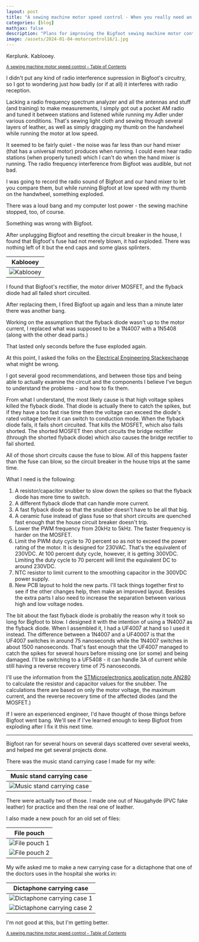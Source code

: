 ```yaml
---
layout: post
title: "A sewing machine motor speed control - When you really need an engineer's help."
categories: [blog]
mathjax: false
description: "Plans for improving the Bigfoot sewing machine motor control, including a snubber and other things."
image: /assets/2024-01-04-motorcontrol16/1.jpg
---
```

Kerplunk.  Kablooey.

<sub>[A sewing machine motor speed control - Table of Contents](motorcontrol-toc)</sub>

I didn't put any kind of radio interference supression in Bigfoot's circuitry, so I got to wondering just how badly (or if at all) it interferes with radio reception.

Lacking a radio frequency spectrum analyzer and all the antennas and stuff (and training) to make measurements, I simply got out a pocket AM radio and tuned it between stations and listened while running my Adler under various conditions.  That's sewing light cloth and sewing through several layers of leather, as well as simply dragging my thumb on the handwheel while running the motor at low speed.

It seemed to be fairly quiet - the noise was far less than our hand mixer (that has a universal motor) produces when running. I could even hear radio stations (when properly tuned) which I can't do when the hand mixer is running.  The radio frequency interference from Bigfoot was audible, but not bad.

I was going to record the radio sound of Bigfoot and our hand mixer to let you compare them, but while running Bigfoot at low speed with my thumb on the handwheel, something exploded.

There was a loud bang and my computer lost power - the sewing machine stopped, too, of course.

Something was wrong with Bigfoot.

After unplugging Bigfoot and resetting the circuit breaker in the house, I found that Bigfoot's fuse had not merely blown, it had exploded.  There was nothing left of it but the end caps and some glass splinters.

|Kablooey|
|--------|
|![Kablooey](/assets/2024-01-04-motorcontrol16/1.jpg)|

I found that Bigfoot's rectifier, the motor driver MOSFET, and the flyback diode had all failed short circuited.

After replacing them, I fired Bigfoot up again and less than a minute later there was another bang.

Working on the assumption that the flyback diode wasn't up to the motor current, I replaced what was supposed to be a 1N4007 with a 1N5408 (along with the other dead parts.)

That lasted only seconds before the fuse exploded again.

At this point, I asked the folks on the [Electrical Engineering Stackexchange](https://electronics.stackexchange.com/) what might be wrong.

I got several good recommendations, and between those tips and being able to actually examine the circuit and the components I believe I've begun to understand the problems - and how to fix them.

From what I understand, the most likely cause is that high voltage spikes killed the flyback diode.  That diode is actually there to catch the spikes, but if they have a too fast rise time then the voltage can exceed the diode's rated voltage before it can switch to conduction mode.  When the flyback diode fails, it fails short circuited.  That kills the MOSFET, which also fails shorted.  The shorted MOSFET then short circuits the bridge rectifier (through the shorted flyback diode) which also causes the bridge rectifier to fail shorted.

All of those short circuits cause the fuse to blow.  All of this happens faster than the fuse can blow, so the circuit breaker in the house trips at the same time.

What I need is the following:
1. A resistor/capacitor snubber to slow down the spikes so that the flyback diode has more time to switch.
2. A different flyback diode that can handle more current.
3. A fast flyback diode so that the snubber doesn't have to be all that big.
4. A ceramic fuse instead of glass fuse so that short circuits are quenched fast enough that the house circuit breaker doesn't trip.
5. Lower the PWM frequency from 20kHz to 5kHz.  The faster frequency is harder on the MOSFET.
6. Limit the PWM duty cycle to 70 percent so as not to exceed the power rating of the motor.  It is designed for 230VAC.  That's the equivalent of 230VDC.  At 100 percent duty cycle, however, it is getting 300VDC.  Limiting the duty cycle to 70 percent will limit the equivalent DC to around 230VDC.
7. NTC resistor to limit current to the smoothing capacitor in the 300VDC power supply.
8. New PCB layout to hold the new parts.  I'll tack things together first to see if the other changes help, then make an improved layout.  Besides the extra parts I also need to increase the separation between various high and low voltage nodes.

The bit about the fast flyback diode is probably the reason why it took so long for Bigfoot to blow.  I designed it with the intention of using a 1N4007 as the flyback diode.  When I assembled it, I had a UF4007 at hand so I used it instead.  The difference between a 1N4007 and a UF40007 is that the UF4007 switches in around 75 nanoseconds while the 1N4007 switches in about 1500 nanoseconds.  That's fast enough that the UF4007 managed to catch the spikes for several hours before missing one (or some) and being damaged.  I'll be switching to a UF5408 - it can handle 3A of current while still having a reverse recovery time of 75 nanoseconds.

I'll use the information from the [STMicroelectronics application note AN280](https://www.st.com/resource/en/application_note/an280-controlling-voltage-transients-in-fullbridge-driver-applications-stmicroelectronics.pdf) to calculate the resistor and capacitor values for the snubber.  The calculations there are based on only the motor voltage, the maximum current, and the reverse recovery time of the affected diodes (and the MOSFET.)

If I were an experienced engineer, I'd have thought of those things before Bigfoot went bang.  We'll see if I've learned enough to keep Bigfoot from exploding after I fix it this next time.

-----

Bigfoot ran for several hours on several days scattered over several weeks, and helped me get several projects done.

There was the music stand carrying case I made for my wife:

|Music stand carrying case|
|-------------------------|
|![Music stand carrying case](/assets/2023-11-10-motorcontrol13/3.jpg)|

There were actually two of those.  I made one out of Naugahyde (PVC fake leather) for practice and then the real one of leather.

I also made a new pouch for an old set of files:

|File pouch|
|---------|
|![File pouch 1](/assets/2024-01-04-motorcontrol16/2.jpg)|
|![File pouch 2](/assets/2024-01-04-motorcontrol16/3.jpg)|

My wife asked me to make a new carrying case for a dictaphone that one of the doctors uses in the hospital she works in:

|Dictaphone carrying case|
|------------------------|
|![Dictaphone carrying case 1](/assets/2024-01-04-motorcontrol16/4.jpg)|
|![Dictaphone carrying case 2](/assets/2024-01-04-motorcontrol16/5.jpg)|

I'm not good at this, but I'm getting better.

<sub>[A sewing machine motor speed control - Table of Contents](motorcontrol-toc)</sub>
